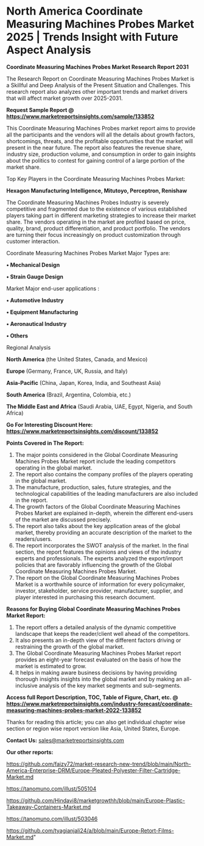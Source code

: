 # North America Coordinate Measuring Machines Probes Market 2025 | Trends Insight with Future Aspect Analysis

<strong>Coordinate Measuring Machines Probes Market Research Report 2031</strong>

The Research Report on Coordinate Measuring Machines Probes Market is a Skillful and Deep Analysis of the Present Situation and Challenges. This research report also analyzes other important trends and market drivers that will affect market growth over 2025-2031.

<strong>Request Sample Report @ <a href=https://www.marketreportsinsights.com/sample/133852>https://www.marketreportsinsights.com/sample/133852</a></strong>

This Coordinate Measuring Machines Probes market report aims to provide all the participants and the vendors will all the details about growth factors, shortcomings, threats, and the profitable opportunities that the market will present in the near future. The report also features the revenue share, industry size, production volume, and consumption in order to gain insights about the politics to contest for gaining control of a large portion of the market share.

Top Key Players in the Coordinate Measuring Machines Probes Market:

<strong>Hexagon Manufacturing Intelligence, Mitutoyo, Perceptron, Renishaw</strong>

The Coordinate Measuring Machines Probes Industry is severely competitive and fragmented due to the existence of various established players taking part in different marketing strategies to increase their market share. The vendors operating in the market are profiled based on price, quality, brand, product differentiation, and product portfolio. The vendors are turning their focus increasingly on product customization through customer interaction.

Coordinate Measuring Machines Probes Market Major Types are:

<strong>• Mechanical Design

• Strain Gauge Design</strong>

Market Major end-user applications :

<strong>• Automotive Industry

• Equipment Manufacturing

• Aeronautical Industry

• Others</strong>

Regional Analysis

</u><strong><b>North America</b></strong> (the United States, Canada, and Mexico)

<strong><b>Europe </b></strong>(Germany, France, UK, Russia, and Italy)

<strong><b>Asia-Pacific</b></strong> (China, Japan, Korea, India, and Southeast Asia)

<strong><b>South America</b></strong> (Brazil, Argentina, Colombia, etc.)

<strong><b>The Middle East and Africa</b></strong> (Saudi Arabia, UAE, Egypt, Nigeria, and South Africa)

<strong>Go For Interesting Discount Here: <a href=https://www.marketreportsinsights.com/discount/133852>https://www.marketreportsinsights.com/discount/133852</a></strong>

<strong>Points Covered in The Report:</strong>
<ol>
  <li>The major points considered in the Global Coordinate Measuring Machines Probes Market report include the leading competitors operating in the global market.</li>
  <li>The report also contains the company profiles of the players operating in the global market.</li>
  <li>The manufacture, production, sales, future strategies, and the technological capabilities of the leading manufacturers are also included in the report.</li>
  <li>The growth factors of the Global Coordinate Measuring Machines Probes Market are explained in-depth, wherein the different end-users of the market are discussed precisely.</li>
  <li>The report also talks about the key application areas of the global market, thereby providing an accurate description of the market to the readers/users.</li>
  <li>The report incorporates the SWOT analysis of the market. In the final section, the report features the opinions and views of the industry experts and professionals. The experts analyzed the export/import policies that are favorably influencing the growth of the Global Coordinate Measuring Machines Probes Market.</li>
  <li>The report on the Global Coordinate Measuring Machines Probes Market is a worthwhile source of information for every policymaker, investor, stakeholder, service provider, manufacturer, supplier, and player interested in purchasing this research document.</li>
</ol>
<strong>Reasons for Buying Global Coordinate Measuring Machines Probes Market Report:</strong>

<ol>
  <li>The report offers a detailed analysis of the dynamic competitive landscape that keeps the reader/client well ahead of the competitors.</li>
  <li>It also presents an in-depth view of the different factors driving or restraining the growth of the global market.</li>
  <li>The Global Coordinate Measuring Machines Probes Market report provides an eight-year forecast evaluated on the basis of how the market is estimated to grow.</li>
  <li>It helps in making aware business decisions by having providing thorough insights insights into the global market and by making an all-inclusive analysis of the key market segments and sub-segments.</li>
</ol>
<strong>Access full Report Description, TOC, Table of Figure, Chart, etc. @ <a href=https://www.marketreportsinsights.com/industry-forecast/coordinate-measuring-machines-probes-market-2022-133852>https://www.marketreportsinsights.com/industry-forecast/coordinate-measuring-machines-probes-market-2022-133852</a></strong>


Thanks for reading this article; you can also get individual chapter wise section or region wise report version like Asia, United States, Europe.

<strong>Contact Us:</strong>
sales@marketreportsinsights.com

<strong>Our other reports:</strong>

<a href=https://github.com/faizy72/market-research-new-trend/blob/main/North-America-Enterprise-DRM/Europe-Pleated-Polyester-Filter-Cartridge-Market.md>https://github.com/faizy72/market-research-new-trend/blob/main/North-America-Enterprise-DRM/Europe-Pleated-Polyester-Filter-Cartridge-Market.md</a>

<a href=https://tanomuno.com/illust/505104>https://tanomuno.com/illust/505104</a>

<a href=https://github.com/Hindavi8/marketgrowthh/blob/main/Europe-Plastic-Takeaway-Containers-Market.md>https://github.com/Hindavi8/marketgrowthh/blob/main/Europe-Plastic-Takeaway-Containers-Market.md</a>

<a href=https://tanomuno.com/illust/503046>https://tanomuno.com/illust/503046</a>

<a href=https://github.com/tyagianjali24/a/blob/main/Europe-Retort-Films-Market.md>https://github.com/tyagianjali24/a/blob/main/Europe-Retort-Films-Market.md</a>"
